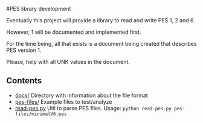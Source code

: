 #PES library development

Eventually this project will provide a library to read and write PES 1, 2 and 6.

However, 1 will be documented and implemented first.

For the time being, all that exists is a document being created that describes PES version 1.

Please, help with all UNK values in the document.


## Contents

 * [docs/](docs/) Directory with information about the file format
 * [pes-files/](pes-files/) Example files to test/analyze
 * [read-pes.py](read-pes.py) Util to parse PES files. Usage: `python read-pes.py pes-files/minimalV6.pes`

